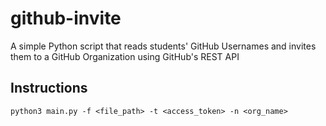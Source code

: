 # github-invite
A simple Python script that reads students' GitHub Usernames and invites them to a GitHub Organization using GitHub's REST API

## Instructions
`python3 main.py -f <file_path> -t <access_token> -n <org_name>`
